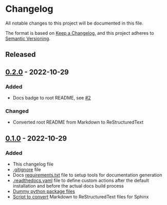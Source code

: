 # Changelog
All notable changes to this project will be documented in this file.

The format is based on [Keep a Changelog](https://keepachangelog.com/en/1.0.0/),
and this project adheres to [Semantic Versioning](https://semver.org/spec/v2.0.0.html).

<!--
## [x.y.z] - yyyy-mm-dd
### Added
### Changed
### Removed
### Fixed
-->
<!--
RegEx for release version from file
r"^\#\# \[\d{1,}[.]\d{1,}[.]\d{1,}\] \- \d{4}\-\d{2}-\d{2}$"
-->

## Released
## [0.2.0] - 2022-10-29
### Added
- Docs badge to root README, see [#2][ref-issue-2]

### Changed
- Converted root README from Markdown to ReStructuredText

## [0.1.0] - 2022-10-29
### Added
- This changelog file
- [.gitignore](.gitignore) file
- Docs [requirements.txt](docs/requirements.txt) file to setup tools for
  documentation generation
- [.readthedocs.yaml](.readthedocs.yaml) file to define custom actions after
  the default installation and before the actual docs build process
- [Dummy python package files](my_package/)
- [Script to convert](docs/convert_md2rst.py) Markdown to ReStructuredText
  files for Sphinx

<!-- Links -->
[Unreleased]: https://github.com/brainelectronics/rtd-tutorial-template/compare/0.2.0...main

[0.2.0]: https://github.com/brainelectronics/rtd-tutorial-template/tree/0.2.0
[0.1.0]: https://github.com/brainelectronics/rtd-tutorial-template/tree/0.1.0

[ref-issue-2]: https://github.com/brainelectronics/rtd-tutorial-template/issues/2
